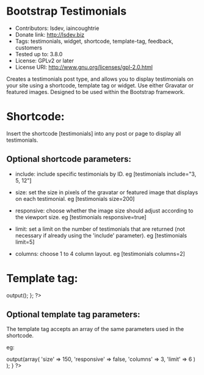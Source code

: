 Bootstrap Testimonials
======================
* Contributors: lsdev, iaincoughtrie
* Donate link: http://lsdev.biz
* Tags: testimonials, widget, shortcode, template-tag, feedback, customers
* Tested up to: 3.8.0
* License: GPLv2 or later
* License URI: http://www.gnu.org/licenses/gpl-2.0.html

Creates a testimonials post type, and allows you to display testimonials on your site using a shortcode, template tag or widget. Use either Gravatar or featured images. Designed to be used within the Bootstrap framework.

Shortcode:
==========

Insert the shortcode [testimonials] into any post or page to display all testimonials.

Optional shortcode parameters:
--

- include: include specific testimonials by ID. 
	eg [testimonials include="3, 5, 12"]

- size: set the size in pixels of the gravatar or featured image that displays on each testimonial. 
	eg [testimonials size=200]

- responsive: choose whether the image size should adjust according to the viewport size.
	eg [testimonials responsive=true]

- limit: set a limit on the number of testimonials that are returned (not necessary if already using the 'include' parameter).
	eg [testimonials limit=5]

- columns: choose 1 to 4 column layout.
	eg [testimonials columns=2]


Template tag:
=============

<?php

	if ( class_exists( 'BS_Testimonials' ) ) {

        $BS_Testimonials = new BS_Testimonials();

        echo $BS_Testimonials->output();

    };

?>

Optional template tag parameters:
--

The template tag accepts an array of the same parameters used in the shortcode.

eg:

<?php if ( class_exists( 'BS_Testimonials' ) ) {

    $BS_Testimonials = new BS_Testimonials();

    echo $BS_Testimonials->output(array(                                        

                        'size' => 150,

                        'responsive' => false,

                        'columns' => 3,

                        'limit' => 6

                        )

                    );                 
    
} ?>
